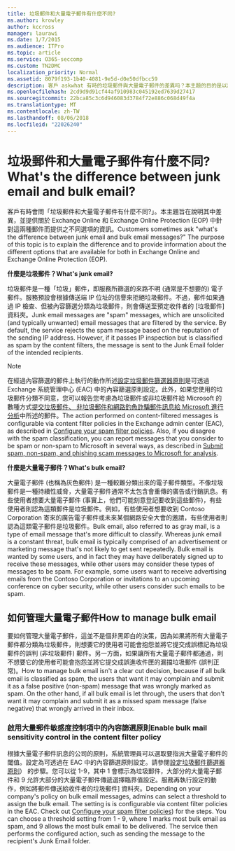 ```yaml
---
title: 垃圾郵件和大量電子郵件有什麼不同?
ms.author: krowley
author: kccross
manager: laurawi
ms.date: 1/7/2015
ms.audience: ITPro
ms.topic: article
ms.service: O365-seccomp
ms.custom: TN2DMC
localization_priority: Normal
ms.assetid: 8079f193-1b40-4081-9e5d-d0e50dfbcc59
description: 客戶 askwhat 有時的垃圾郵件與大量電子郵件的差異吗？本主題的目的是以說明的差異並提供兩者在 Exchange Online 和 Exchange Online Protection (EOP) 中的不同選項的相關資訊。
ms.openlocfilehash: 2cd9d9d91cf44af910983c045192ed7639d27417
ms.sourcegitcommit: 22bca85c3c6d946083d3784f72e886c068d49f4a
ms.translationtype: MT
ms.contentlocale: zh-TW
ms.lasthandoff: 08/06/2018
ms.locfileid: "22026240"
---
```

# <a name="whats-the-difference-between-junk-email-and-bulk-email"></a><span data-ttu-id="2a98e-103">垃圾郵件和大量電子郵件有什麼不同?</span><span class="sxs-lookup"><span data-stu-id="2a98e-103">What's the difference between junk email and bulk email?</span></span>

<span data-ttu-id="2a98e-p101">客戶有時會問「垃圾郵件和大量電子郵件有什麼不同?」。本主題旨在說明其中差異，並提供關於 Exchange Online 和 Exchange Online Protection (EOP) 中針對這兩種郵件而提供之不同選項的資訊。</span><span class="sxs-lookup"><span data-stu-id="2a98e-p101">Customers sometimes ask "what's the difference between junk email and bulk email messages?" The purpose of this topic is to explain the difference and to provide information about the different options that are available for both in Exchange Online and Exchange Online Protection (EOP).</span></span>
  
 <span data-ttu-id="2a98e-106">**什麼是垃圾郵件？**</span><span class="sxs-lookup"><span data-stu-id="2a98e-106">**What's junk email?**</span></span>
  
<span data-ttu-id="2a98e-p102">垃圾郵件是一種「垃圾」郵件，即服務所篩選的來路不明 (通常是不想要的) 電子郵件。服務預設會根據傳送端 IP 位址的信譽來拒絕垃圾郵件。不過，郵件如果通過 IP 檢查、但被內容篩選分類為垃圾郵件，則會傳送至預定收件者的 [垃圾郵件] 資料夾。</span><span class="sxs-lookup"><span data-stu-id="2a98e-p102">Junk email messages are "spam" messages, which are unsolicited (and typically unwanted) email messages that are filtered by the service. By default, the service rejects the spam message based on the reputation of the sending IP address. However, if it passes IP inspection but is classified as spam by the content filters, the message is sent to the Junk Email folder of the intended recipients.</span></span> 
  
> [!NOTE]
> <span data-ttu-id="2a98e-p103">在經過內容篩選的郵件上執行的動作所述[設定垃圾郵件篩選器原則](configure-your-spam-filter-policies.md)是可透過 Exchange 系統管理中心 (EAC) 中的內容篩選原則設定。此外，如果您使用的垃圾郵件分類不同意，您可以報告您考慮為垃圾郵件或非垃圾郵件給 Microsoft 的數種方式[提交垃圾郵件、 非垃圾郵件和網路釣魚詐騙郵件訊息給 Microsoft 進行分析](submit-spam-non-spam-and-phishing-scam-messages-to-microsoft-for-analysis.md)中所述的郵件。</span><span class="sxs-lookup"><span data-stu-id="2a98e-p103">The action performed on content-filtered messages is configurable via content filter policies in the Exchange admin center (EAC), as described in [Configure your spam filter policies](configure-your-spam-filter-policies.md). Also, if you disagree with the spam classification, you can report messages that you consider to be spam or non-spam to Microsoft in several ways, as described in [Submit spam, non-spam, and phishing scam messages to Microsoft for analysis](submit-spam-non-spam-and-phishing-scam-messages-to-microsoft-for-analysis.md).</span></span> 
  
 <span data-ttu-id="2a98e-112">**什麼是大量電子郵件？**</span><span class="sxs-lookup"><span data-stu-id="2a98e-112">**What's bulk email?**</span></span>
  
<span data-ttu-id="2a98e-p104">大量電子郵件 (也稱為灰色郵件) 是一種較難分類出來的電子郵件類型。不像垃圾郵件是一種持續性威脅，大量電子郵件通常不太包含會重傳的廣告或行銷訊息。有些使用者想要大量電子郵件 (事實上，他們可能刻意登記要收到這些郵件)，有些使用者則認為這類郵件是垃圾郵件。例如，有些使用者想要收到 Contoso Corporation 寄來的廣告電子郵件或未來某個網路安全大會的邀請，有些使用者則認為這類電子郵件是垃圾郵件。</span><span class="sxs-lookup"><span data-stu-id="2a98e-p104">Bulk email, also referred to as gray mail, is a type of email message that's more difficult to classify. Whereas junk email is a constant threat, bulk email is typically comprised of an advertisement or marketing message that's not likely to get sent repeatedly. Bulk email is wanted by some users, and in fact they may have deliberately signed up to receive these messages, while other users may consider these types of messages to be spam. For example, some users want to receive advertising emails from the Contoso Corporation or invitations to an upcoming conference on cyber security, while other users consider such emails to be spam.</span></span>
  
## <a name="how-to-manage-bulk-email"></a><span data-ttu-id="2a98e-117">如何管理大量電子郵件</span><span class="sxs-lookup"><span data-stu-id="2a98e-117">How to manage bulk email</span></span>

<span data-ttu-id="2a98e-p105">要如何管理大量電子郵件，這並不是個非黑即白的決策，因為如果將所有大量電子郵件都分類為垃圾郵件，則想要它的使用者可能會抱怨並將它提交成誤標記為垃圾郵件的誤判 (非垃圾郵件) 郵件。另一方面，如果讓所有大量電子郵件都通過，則不想要它的使用者可能會抱怨並將它提交成誤進收件匣的漏擋垃圾郵件 (誤判正常)。</span><span class="sxs-lookup"><span data-stu-id="2a98e-p105">How to manage bulk email isn't a clear cut decision, because if all bulk email is classified as spam, the users that want it may complain and submit it as a false positive (non-spam) message that was wrongly marked as spam. On the other hand, if all bulk email is let through, the users that don't want it may complain and submit it as a missed spam message (false negative) that wrongly arrived in their inbox.</span></span>
  
### <a name="enable-bulk-mail-sensitivity-control-in-the-content-filter-policy"></a><span data-ttu-id="2a98e-120">啟用大量郵件敏感度控制項中的內容篩選原則</span><span class="sxs-lookup"><span data-stu-id="2a98e-120">Enable bulk mail sensitivity control in the content filter policy</span></span>

<span data-ttu-id="2a98e-p106">根據大量電子郵件訊息的公司的原則，系統管理員可以選取要指派大量電子郵件的閾值。設定為可透過在 EAC 中的內容篩選原則設定。請參閱[設定垃圾郵件篩選器原則](configure-your-spam-filter-policies.md)） 的步驟。您可以從 1-9，其中 1 會標示為垃圾郵件，大部分的大量電子郵件和 9 允許大部分的大量電子郵件傳遞選擇臨界值設定。服務再執行設定的動作，例如將郵件傳送給收件者的垃圾郵件] 資料夾。</span><span class="sxs-lookup"><span data-stu-id="2a98e-p106">Depending on your company's policy on bulk email messages, admins can select a threshold to assign the bulk email. The setting is is configurable via content filter policies in the EAC. Check out [Configure your spam filter policies](configure-your-spam-filter-policies.md)) for the steps. You can choose a threshold setting from 1 - 9, where 1 marks most bulk email as spam, and 9 allows the most bulk email to be delivered. The service then performs the configured action, such as sending the message to the recipient's Junk Email folder.</span></span> 
  

